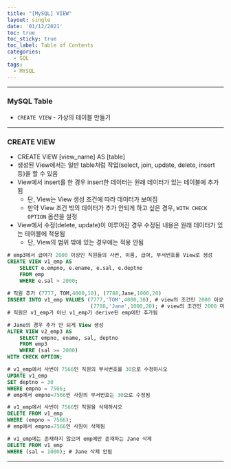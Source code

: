 ```yaml
---
title: "[MySQL] VIEW"
layout: single
date: '01/12/2021'
toc: true
toc_sticky: true
toc_label: Table of Contents
categories:
  - SQL
tags:
  - MYSQL
---
```


---
### MySQL Table
* `CREATE VIEW` - 가상의 테이블 만들기

---

### CREATE VIEW
* CREATE VIEW [view_name] AS [table]
* 생성된 View에서는 일반 table처럼 작업(select, join, update, delete, insert 등)을 할 수 있음
* View에서 insert를 한 경우 insert한 데이터는 원래 데이터가 있는 테이블에 추가됨 
    * 단, View는 View 생성 조건에 따라 데이터가 보여짐
    * 만약 View 조건 밖의 데이터가 추가 안되게 하고 싶은 경우, `WITH CHECK OPTION` 옵션을 설정
* View에서 수정(delete, update)이 이루어진 경우 수정된 내용은 원래 데이터가 있는 테이블에 적용됨
    * 단, View의 범위 밖에 있는 경우에는 적용 안됨

```sql
# emp3에서 급여가 2000 이상인 직원들의 사번, 이름, 급여, 부서번호를 View로 생성
CREATE VIEW v1_emp AS
    SELECT e.empno, e.ename, e.sal, e.deptno
    FROM emp
    WHERE e.sal > 2000;
    
# 직원 추가 (7777, TOM,4000,10), (7788,Jane,1000,20)
INSERT INTO v1_emp VALUES (7777,'TOM',4000,10), # view의 조건인 2000 이상이기에 v1_emp에도 보임
						   (7788,'Jane',1000,20); # view의 조건인 2000 미만이기에 v1_emp에는 보여지지 않음
# 직원은 v1_emp가 아닌 v1_emp가 derive된 emp에만 추가됨

# Jane의 경우 추가 안 되게 View 생성
ALTER VIEW v2_emp3 AS
	SELECT empno, ename, sal, deptno
	FROM emp3
	WHERE (sal >= 2000)
WITH CHECK OPTION;
```

```sql
# v1_emp에서 사번이 7566인 직원의 부서번호를 30으로 수정하시오
UPDATE v1_emp
SET deptno = 30
WHERE empno = 7566;
# emp에서 empno=7566인 사원의 부서번호는 30으로 수정됨

# v1_emp에서 사번이 7566인 직원을 삭제하시오
DELETE FROM v1_emp
WHERE (empno = 7566); 
# emp에서 empno=7566인 사원이 삭제됨

# v1_emp에는 존재하지 않으며 emp에만 존재하는 Jane 삭제
DELETE FROM v1_emp
WHERE (sal = 1000); # Jane 삭제 안됨
```

---
